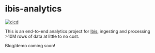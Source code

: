 # ibis-analytics

[![cicd](https://github.com/ibis-project/ibis-analytics/workflows/cicd/badge.svg)](https://github.com/ibis-project/ibis-analytics/actions/workflows/cicd.yaml)

This is an end-to-end analytics project for [Ibis](https://ibis-project.org), ingesting and processing >10M rows of data at little to no cost.

Blog/demo coming soon!
